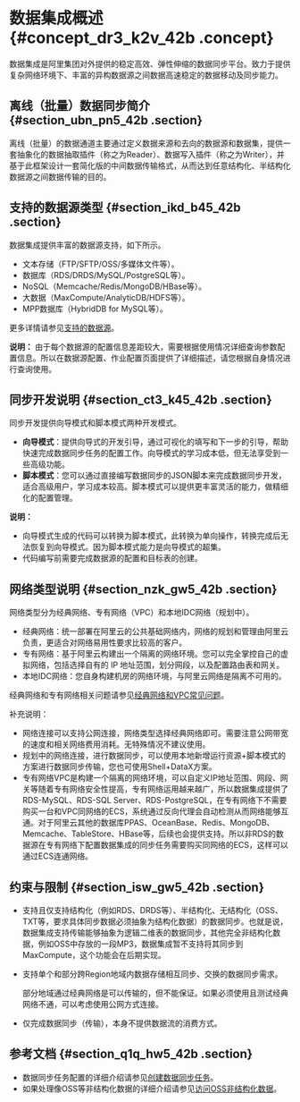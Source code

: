 # 数据集成概述 {#concept_dr3_k2v_42b .concept}

数据集成是阿里集团对外提供的稳定高效、弹性伸缩的数据同步平台。致力于提供复杂网络环境下、丰富的异构数据源之间数据高速稳定的数据移动及同步能力。

## 离线（批量）数据同步简介 {#section_ubn_pn5_42b .section}

离线（批量）的数据通道主要通过定义数据来源和去向的数据源和数据集，提供一套抽象化的数据抽取插件（称之为Reader）、数据写入插件（称之为Writer），并基于此框架设计一套简化版的中间数据传输格式，从而达到任意结构化、半结构化数据源之间数据传输的目的。

## 支持的数据源类型 {#section_ikd_b45_42b .section}

数据集成提供丰富的数据源支持，如下所示。

-   文本存储（FTP/SFTP/OSS/多媒体文件等）。
-   数据库（RDS/DRDS/MySQL/PostgreSQL等）。
-   NoSQL（Memcache/Redis/MongoDB/HBase等）。
-   大数据（MaxCompute/AnalyticDB/HDFS等）。
-   MPP数据库（HybridDB for MySQL等）。

更多详情请参见[支持的数据源](intl.zh-CN/使用指南/数据集成/数据源配置/支持的数据源.md#)。

**说明：** 由于每个数据源的配置信息差距较大，需要根据使用情况详细查询参数配置信息。所以在数据源配置、作业配置页面提供了详细描述，请您根据自身情况进行查询使用。

## 同步开发说明 {#section_ct3_k45_42b .section}

同步开发提供向导模式和脚本模式两种开发模式。

-   **向导模式**：提供向导式的开发引导，通过可视化的填写和下一步的引导，帮助快速完成数据同步任务的配置工作。向导模式的学习成本低，但无法享受到一些高级功能。
-   **脚本模式**：您可以通过直接编写数据同步的JSON脚本来完成数据同步开发，适合高级用户，学习成本较高。脚本模式可以提供更丰富灵活的能力，做精细化的配置管理。

**说明：** 

-   向导模式生成的代码可以转换为脚本模式，此转换为单向操作，转换完成后无法恢复到向导模式。因为脚本模式能力是向导模式的超集。
-   代码编写前需要完成数据源的配置和目标表的创建。

## 网络类型说明 {#section_nzk_gw5_42b .section}

网络类型分为经典网络、专有网络（VPC）和本地IDC网络（规划中）。

-   经典网络：统一部署在阿里云的公共基础网络内，网络的规划和管理由阿里云负责，更适合对网络易用性要求比较高的客户。
-   专有网络：基于阿里云构建出一个隔离的网络环境。您可以完全掌控自己的虚拟网络，包括选择自有的 IP 地址范围，划分网段，以及配置路由表和网关。
-   本地IDC网络：您自身构建机房的网络环境，与阿里云网络是隔离不可用的。

经典网络和专有网络相关问题请参见[经典网络和VPC常见问题](https://www.alibabacloud.com/help/doc-detail/54489.htm)。

补充说明：

-   网络连接可以支持公网连接，网络类型选择经典网络即可。需要注意公网带宽的速度和相关网络费用消耗。无特殊情况不建议使用。
-   规划中的网络连接，进行数据同步，可以使用本地新增运行资源+脚本模式的方案进行数据同步传输，您也可使用Shell+DataX方案。
-   专有网络VPC是构建一个隔离的网络环境，可以自定义IP地址范围、网段、网关等随着专有网络安全性提高，专有网络运用越来越广，所以数据集成提供了RDS-MySQL、RDS-SQL Server、RDS-PostgreSQL，在专有网络下不需要购买一台和VPC同网络的ECS，系统通过反向代理会自动检测从而网络能够互通。对于阿里云其他的数据库PPAS、OceanBase、Redis、MongoDB、Memcache、TableStore、HBase等，后续也会提供支持。所以非RDS的数据源在专有网络下配置数据集成的同步任务需要购买同网络的ECS，这样可以通过ECS连通网络。

## 约束与限制 {#section_isw_gw5_42b .section}

-   支持且仅支持结构化（例如RDS、DRDS等）、半结构化、无结构化（OSS、TXT等，要求具体同步数据必须抽象为结构化数据）的数据同步。也就是说，数据集成支持传输能够抽象为逻辑二维表的数据同步，其他完全非结构化数据，例如OSS中存放的一段MP3，数据集成暂不支持将其同步到MaxCompute，这个功能会在后期实现。
-   支持单个和部分跨Region地域内数据存储相互同步、交换的数据同步需求。

    部分地域通过经典网络是可以传输的，但不能保证。如果必须使用且测试经典网络不通，可以考虑使用公网方式连接。

-   仅完成数据同步（传输），本身不提供数据流的消费方式。

## 参考文档 {#section_q1q_hw5_42b .section}

-   数据同步任务配置的详细介绍请参见[创建数据同步任务](intl.zh-CN/使用指南/数据集成/作业配置/数据同步任务模式配置/向导模式配置.md#)。
-   如果处理像OSS等非结构化数据的详细介绍请参见[访问OSS非结构化数据](https://www.alibabacloud.com/help/doc-detail/45389.html)。

